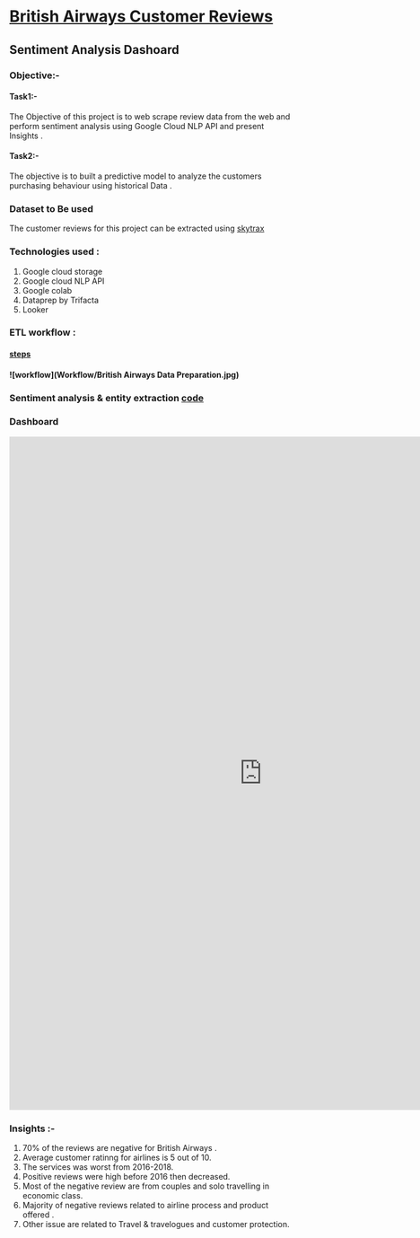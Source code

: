 # [British Airways Customer Reviews](https://sana1410.github.io/British-Airlines-Customer-reviews/) 
## Sentiment Analysis Dashoard 
### Objective:-
#### Task1:-
The Objective of this project is to web scrape review data from the web and perform sentiment analysis using Google Cloud NLP API and present Insights .
#### Task2:-
The objective is to built a predictive model to analyze the customers purchasing behaviour using historical Data .
### Dataset to Be used
The customer reviews for this project can be extracted using [skytrax](https://www.airlinequality.com/airline-reviews/british-airways)
### Technologies used :
1. Google cloud storage
2. Google cloud NLP API
3. Google colab
4. Dataprep by Trifacta
5. Looker
### ETL workflow :
#### [steps](Workflow/flow_British_Airways_Data_Preparation.json5)
#### ![workflow](Workflow/British Airways Data Preparation.jpg)

### Sentiment analysis & entity extraction [code](Sentiment_Analysis_via_API.ipynb)
### Dashboard

<iframe width="900" height="1200" src="https://lookerstudio.google.com/embed/reporting/c3bcb6e8-1b53-4ae2-9079-37d681061114/page/yudqD" frameborder="0" style="border:0" allowfullscreen sandbox="allow-storage-access-by-user-activation allow-scripts allow-same-origin allow-popups allow-popups-to-escape-sandbox"></iframe>

### Insights :-
1. 70% of the reviews are negative for British Airways .
2. Average customer ratinng for airlines is 5 out of 10.
3. The services was worst from 2016-2018.
4. Positive reviews were high before 2016 then decreased.
5. Most of the negative review are from couples and solo travelling in economic class.
6. Majority of negative reviews related to airline process and product offered .
7. Other issue are related to Travel & travelogues and customer protection.

